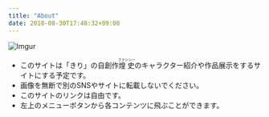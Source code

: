 ```yaml
---
title: "About"
date: 2018-08-30T17:48:32+09:00
---
```

![Imgur](https://i.imgur.com/2vcqTWb.png)

- このサイトは「きり」の自創作<ruby><rb>煌史</rb><rp>《</rp><rt>ファンシー</rt><rp>》</rp></ruby>のキャラクター紹介や作品展示をするサイトにする予定です。
- 画像を無断で別のSNSやサイトに転載しないでください。
- このサイトのリンクは自由です。
- 左上のメニューボタンから各コンテンツに飛ぶことができます。
